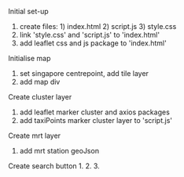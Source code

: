Initial set-up
1. create files: 1) index.html 2) script.js 3) style.css
2. link 'style.css' and 'script.js' to 'index.html'
3. add leaflet css and js package to 'index.html'

Initialise map
1. set singapore centrepoint, add tile layer 
2. add map div

Create cluster layer
1. add leaflet marker cluster and axios packages
2. add taxiPoints marker cluster layer to 'script.js'

Create mrt layer
1. add mrt station geoJson

Create search button
1. 
2. 
3. 
